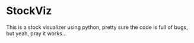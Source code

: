 # StockViz
This is a stock visualizer using python, pretty sure the code is full of bugs, but yeah, pray it works...
